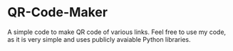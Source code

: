 # QR-Code-Maker
A simple code to make QR code of various links.
Feel free to use my code, as it is very simple and uses publicly avaiable Python libraries.
